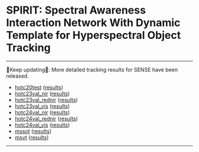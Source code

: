 # SPIRIT: Spectral Awareness Interaction Network With Dynamic Template for Hyperspectral Object Tracking
--------------------------------------------------------------------------------------

:running:Keep updating:running:: More detailed tracking results for SENSE have been released.
- [hotc20test](https://www.hsitracking.com/) ([results](https://github.com/YZCU/SENSE/tree/master/tracking_results))
- [hotc23val_nir](https://www.hsitracking.com/) ([results](https://github.com/YZCU/SENSE/tree/master/tracking_results))
- [hotc23val_rednir](https://www.hsitracking.com/) ([results](https://github.com/YZCU/SENSE/tree/master/tracking_results))
- [hotc23val_vis](https://www.hsitracking.com/) ([results](https://github.com/YZCU/SENSE/tree/master/tracking_results))
- [hotc24val_nir](https://www.hsitracking.com/) ([results](https://github.com/YZCU/SENSE/tree/master/tracking_results))
- [hotc24val_rednir](https://www.hsitracking.com/) ([results](https://github.com/YZCU/SENSE/tree/master/tracking_results))
- [hotc24val_vis](https://www.hsitracking.com/) ([results](https://github.com/YZCU/SENSE/tree/master/tracking_results))
- [mssot](https://www.sciencedirect.com/science/article/pii/S0924271623002551) ([results](https://github.com/YZCU/SENSE/tree/master/tracking_results))
- [msvt](https://www.sciencedirect.com/science/article/pii/S0924271621002860) ([results](https://github.com/YZCU/SENSE/tree/master/tracking_results))

--------------------------------------------------------------------------------------

